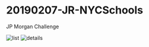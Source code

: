 # 20190207-JR-NYCSchools
JP Morgan Challenge

![list](https://i.imgur.com/gVRjqj6.png)
![details](https://i.imgur.com/JcvA2iV.png)
